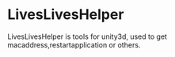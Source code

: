 # LivesLivesHelper
LivesLivesHelper is tools for unity3d, used to get macaddress,restartapplication or others.
